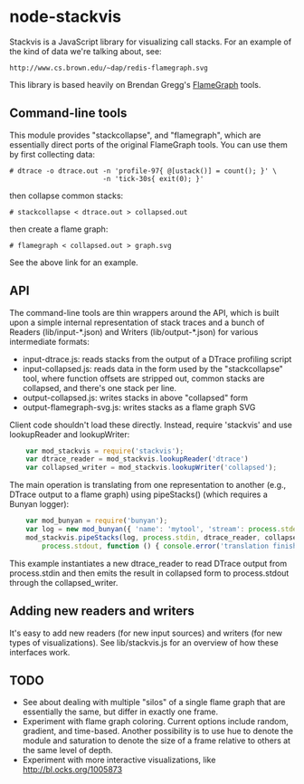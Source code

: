 # node-stackvis

Stackvis is a JavaScript library for visualizing call stacks.  For an example
of the kind of data we're talking about, see:

    http://www.cs.brown.edu/~dap/redis-flamegraph.svg

This library is based heavily on Brendan Gregg's
[FlameGraph](http://github.com/brendangregg/FlameGraph/) tools.


## Command-line tools

This module provides "stackcollapse", and "flamegraph", which are essentially
direct ports of the original FlameGraph tools.  You can use them by first
collecting data:

    # dtrace -o dtrace.out -n 'profile-97{ @[ustack()] = count(); }' \
                           -n 'tick-30s{ exit(0); }'

then collapse common stacks:

    # stackcollapse < dtrace.out > collapsed.out

then create a flame graph:

    # flamegraph < collapsed.out > graph.svg

See the above link for an example.


## API

The command-line tools are thin wrappers around the API, which is built upon a
simple internal representation of stack traces and a bunch of Readers
(lib/input-\*.json) and Writers (lib/output-\*.json) for various intermediate
formats:

- input-dtrace.js: reads stacks from the output of a DTrace profiling script
- input-collapsed.js: reads data in the form used by the "stackcollapse" tool,
  where function offsets are stripped out, common stacks are collapsed, and
  there's one stack per line.
- output-collapsed.js: writes stacks in above "collapsed" form
- output-flamegraph-svg.js: writes stacks as a flame graph SVG

Client code shouldn't load these directly.  Instead, require 'stackvis' and use
lookupReader and lookupWriter:
```javascript
    var mod_stackvis = require('stackvis');
    var dtrace_reader = mod_stackvis.lookupReader('dtrace')
    var collapsed_writer = mod_stackvis.lookupWriter('collapsed');
```
The main operation is translating from one representation to another (e.g.,
DTrace output to a flame graph) using pipeStacks() (which requires a Bunyan
logger):
```javascript
    var mod_bunyan = require('bunyan');
    var log = new mod_bunyan({ 'name': 'mytool', 'stream': process.stderr });
    mod_stackvis.pipeStacks(log, process.stdin, dtrace_reader, collapsed_writer,
        process.stdout, function () { console.error('translation finished'); });
```
This example instantiates a new dtrace_reader to read DTrace output from
process.stdin and then emits the result in collapsed form to process.stdout
through the collapsed_writer.

## Adding new readers and writers

It's easy to add new readers (for new input sources) and writers (for new types
of visualizations).  See lib/stackvis.js for an overview of how these interfaces
work.

## TODO

- See about dealing with multiple "silos" of a single flame graph that are
  essentially the same, but differ in exactly one frame.
- Experiment with flame graph coloring.  Current options include random,
  gradient, and time-based.  Another possibility is to use hue to denote the
  module and saturation to denote the size of a frame relative to others at the
  same level of depth.
- Experiment with more interactive visualizations, like
  http://bl.ocks.org/1005873
